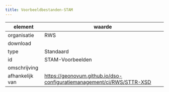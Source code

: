 ```yaml
---
title: Voorbeeldbestanden-STAM
---
```


|element|waarde|
|-----|------|
| organisatie  |RWS|
| download  | [](<>)|
| type  |Standaard|
| id  |STAM-Voorbeelden|
| omschrijving  ||
|afhankelijk van |https://geonovum.github.io/dso-configuratiemanagement/ci/RWS/STTR-XSD|


